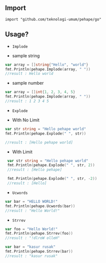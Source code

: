 ## Import
`import "github.com/teknologi-umum/pehape/go"`

## Usage?
 * `Implode`
  - sample string
```go
var array = []string{"Hello", "world"}
fmt.Println(pehape.Implode(array, " "))
//result : Hello world
```
  - sample number
```go
var array = []int{1, 2, 3, 4, 5}
fmt.Println(pehape.Implode(array, " "))
//result : 1 2 3 4 5
```

 * `Explode`
  - With No Limit
 ```go
 var str string = "Hello pehape world"
 fmt.Println(pehape.Explode(" ", str))

 //result : [Hello pehape world]
 ```
  - With Limit
```go
 var str string = "Hello pehape world"
 fmt.Println(pehape.Explode(" ", str, 2))
 //result : [Hello pehape]

 fmt.Println(pehape.Explode(" ", str, -2))
 //result : [Hello]
 ```
 
 * `Ucwords`
```go
var bar = "HELLO WORLD!"
fmt.Println(pehape.Ucwords(bar))
//result : "Hello World!"
```

 * `Strrev`
 ```go
 var foo = "Hello World!"
 fmt.Println(pehape.Strrev(foo))
 //result : "!dlroW olleH"

 var bar = "kasur rusak"
 fmt.Println(pehape.Strrev(bar))
 //result : "kasur rusak"
 ```
 